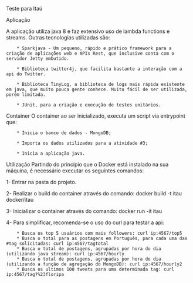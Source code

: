 Teste para Itaú

Aplicação

A aplicação utiliza java 8 e faz extensivo uso de lambda functions e streams. Outras tecnologias utilizadas são:

 		* Sparkjava - Um pequeno, rápido e prático framework para a criação de aplicações web e APIs Rest, que inclusive conta com o servidor Jetty embutido.
		
		* Biblioteca twitter4j, que facilita bastante a interação com a api do Twitter.
		
		* Biblioteca TinyLog, a biblioteca de logs mais rápida existente em java, que muito pouca gente conhece. Muito fácil de ser utilizada, porém limitada.
		
		* JUnit, para a criação e execução de testes unitários.

Container
O container ao ser inicializado, executa um script via entrypoint que:

		* Inicia o banco de dados - MongoDB;
		
		* Importa os dados utilizados para a atividade #3;
		
		* Inicia a aplicação java.

Utilização
Partindo do princípio que o Docker está instalado na sua máquina, é necessário executar os seguintes comandos:

1- Entrar na pasta do projeto.

2- Realizar o build do container através do comando: docker build -t itau docker/itau

3- Inicializar o container através do comando: docker run -it itau

4- Para simplificar, recomenda-se o uso do curl para testar a api:

		* Busca os top 5 usuários com mais followers: curl ip:4567/top5
		* Busca o total para as postagens em Português, para cada uma das #tag solicitadas: curl ip:4567/tagtotal
		* Busca o total de postagens, agrupadas por hora do dia (utilizando java stream): curl ip:4567/hourly
		* Busca o total de postagens, agrupadas por hora do dia (utilizando a função de agregação do MongoDB): curl ip:4567/hourly2
		* Busca os ultimos 100 tweets para uma determinada tag: curl ip:4567/tag?%23floripa

